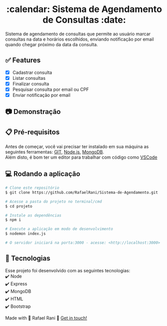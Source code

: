 <h1 align="center">:calendar: Sistema de Agendamento de Consultas :date:</h1>
Sistema de agendamento de consultas que permite ao usuário marcar consultas na data e horários escolhidos, enviando notificação por email quando chegar próximo da data da consulta.

## :white_check_mark: Features
- [X] Cadastrar consulta
- [X] Listar consultas
- [X] Finalizar consulta
- [X] Pesquisar consulta por email ou CPF
- [X] Enviar notificação por email

## :camera: Demonstração

## :clipboard: Pré-requisitos

Antes de começar, você vai precisar ter instalado em sua máquina as seguintes ferramentas:
[GIT](https://git-scm.com/), [Node.js](https://nodejs.org/en/), [MongoDB](https://www.mongodb.com/).  
Além disto, é bom ter um editor para trabalhar com código como [VSCode](https://code.visualstudio.com/)

## :computer: Rodando a aplicação

```bash
# Clone este repositório
$ git clone https://github.com/RafaelRani/Sistema-de-Agendamento.git

# Acesse a pasta do projeto no terminal/cmd
$ cd projeto

# Instale as dependências
$ npm i

# Execute a aplicação em modo de desenvolvimento
$ nodemon index.js

# O servidor iniciará na porta:3000 - acesse: <http://localhost:3000>
```
## :rocket: Tecnologias

Esse projeto foi desenvolvido com as seguintes tecnologias:  
:heavy_check_mark: Node  
:heavy_check_mark: Express  
:heavy_check_mark: MongoDB  
:heavy_check_mark: HTML  
:heavy_check_mark: Bootstrap  
  
    
    
Made with :purple_heart: Rafael Rani :wave: [Get in touch!](https://www.linkedin.com/in/rafaelrani/)
